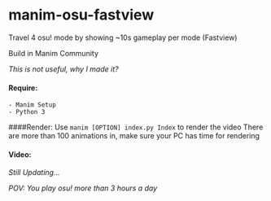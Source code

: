 <h1 align=centre>manim-osu-fastview</h1>
<p>Travel 4 osu! mode by showing ~10s gameplay per mode (Fastview)</p>
<p>Build in Manim Community</p>

*This is not useful, why I made it?*

#### Require: 
	- Manim Setup
	- Python 3
	
####Render:
	Use `manim [OPTION] index.py Index` to render the video
	There are more than 100 animations in, make sure your PC has time for rendering
	
#### Video:

*Still Updating...*


*POV: You play osu! more than 3 hours a day*